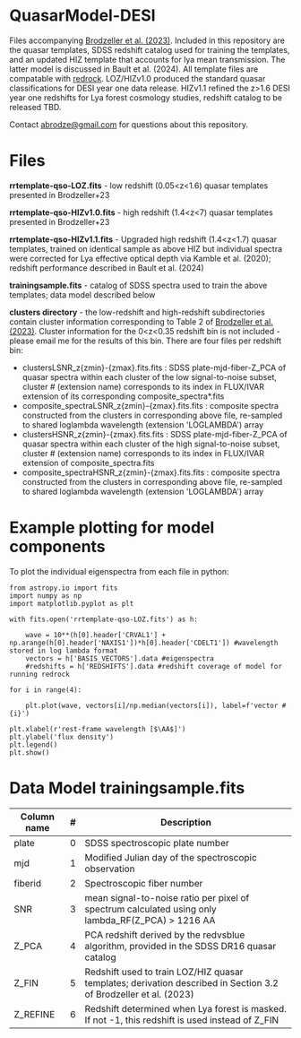 # QuasarModel-DESI
Files accompanying [Brodzeller et al. (2023)](https://ui.adsabs.harvard.edu/abs/2023AJ....166...66B/abstract). Included in this repository are the quasar templates, SDSS redshift catalog used for training the templates, and an updated HIZ template that accounts for lya mean transmission. The latter model is discussed in Bault et al. (2024). All template files are compatable with [redrock](https://github.com/desihub/redrock). LOZ/HIZv1.0 produced the standard quasar classifications for DESI year one data release. HIZv1.1 refined the z>1.6 DESI year one redshifts for Lya forest cosmology studies, redshift catalog to be released TBD. 

Contact abrodze@gmail.com for questions about this repository.

# Files

**rrtemplate-qso-LOZ.fits** - low redshift (0.05<z<1.6) quasar templates presented in Brodzeller+23

**rrtemplate-qso-HIZv1.0.fits** - high redshift (1.4<z<7) quasar templates presented in Brodzeller+23

**rrtemplate-qso-HIZv1.1.fits** - Upgraded high redshift (1.4<z<1.7) quasar templates, trained on identical sample as above HIZ but individual spectra were corrected
                          for Lya effective optical depth via Kamble et al. (2020); redshift performance described in Bault et al. (2024)

**trainingsample.fits** - catalog of SDSS spectra used to train the above templates; data model described below

**clusters directory** - the low-redshift and high-redshift subdirectories contain cluster information corresponding to Table 2 of [Brodzeller et al. (2023)](https://ui.adsabs.harvard.edu/abs/2023AJ....166...66B/abstract). Cluster information for the 0<z<0.35 redshift bin is not included - please email me for the results of this bin. There are four files per redshift bin: 
- clustersLSNR_z{zmin}-{zmax}.fits.fits : SDSS plate-mjd-fiber-Z_PCA of quasar spectra within each cluster of the low signal-to-noise subset, cluster # (extension name) corresponds to its index in FLUX/IVAR extension of its corresponding composite_spectra*.fits
- composite_spectraLSNR_z{zmin}-{zmax}.fits.fits : composite spectra constructed from the clusters in corresponding above file, re-sampled to shared loglambda wavelength (extension 'LOGLAMBDA') array
- clustersHSNR_z{zmin}-{zmax}.fits.fits : SDSS plate-mjd-fiber-Z_PCA of quasar spectra within each cluster of the high signal-to-noise subset, cluster # (extension name) corresponds to its index in FLUX/IVAR extension of composite_spectra.fits
- composite_spectraHSNR_z{zmin}-{zmax}.fits.fits : composite spectra constructed from the clusters in corresponding above file, re-sampled to shared loglambda wavelength (extension 'LOGLAMBDA') array
  

# Example plotting for model components

To plot the individual eigenspectra from each file in python:
```
from astropy.io import fits
import numpy as np
import matplotlib.pyplot as plt

with fits.open('rrtemplate-qso-LOZ.fits') as h:
    
    wave = 10**(h[0].header['CRVAL1'] + np.arange(h[0].header['NAXIS1'])*h[0].header['CDELT1']) #wavelength stored in log lambda format
    vectors = h['BASIS_VECTORS'].data #eigenspectra
    #redshifts = h['REDSHIFTS'].data #redshift coverage of model for running redrock

for i in range(4):
    
    plt.plot(wave, vectors[i]/np.median(vectors[i]), label=f'vector #{i}')
    
plt.xlabel(r'rest-frame wavelength [$\AA$]')
plt.ylabel('flux density')
plt.legend()
plt.show()
````

# Data Model trainingsample.fits

| Column name | # | Description |
| - | -: | - |
| plate       | 0 | SDSS spectroscopic plate number |   
| mjd         | 1 | Modified Julian day of the spectroscopic observation |   
| fiberid     | 2 | Spectroscopic fiber number |   
| SNR         | 3 | mean signal-to-noise ratio per pixel of spectrum calculated using only lambda_RF(Z_PCA) > 1216 AA |
| Z_PCA       | 4 | PCA redshift derived by the redvsblue algorithm, provided in the SDSS DR16 quasar catalog | 
| Z_FIN       | 5 | Redshift used to train LOZ/HIZ quasar templates; derivation described in Section 3.2 of Brodzeller et al. (2023) | 
| Z_REFINE    | 6 | Redshift determined when Lya forest is masked. If not -1, this redshift is used instead of Z_FIN | 

